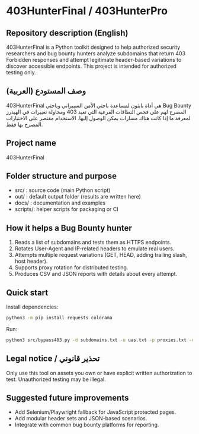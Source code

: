 # 403HunterFinal / 403HunterPro

## Repository description (English)
403HunterFinal is a Python toolkit designed to help authorized security researchers and bug bounty hunters analyze subdomains that return 403 Forbidden responses and attempt legitimate header-based variations to discover accessible endpoints. This project is intended for authorized testing only.

## وصف المستودع (العربية)
403HunterFinal هي أداة بايثون لمساعدة باحثي الأمن السيبراني وباحثي Bug Bounty المصرح لهم على فحص النطاقات الفرعية التي تعيد 403 ومحاولة تغييرات في الهيدرز لمعرفة ما إذا كانت هناك مسارات يمكن الوصول إليها. الاستخدام مقتصر على الاختبارات المصرح بها فقط.

## Project name
403HunterFinal

## Folder structure and purpose
- src/   : source code (main Python script)
- out/   : default output folder (results are written here)
- docs/  : documentation and examples
- scripts/: helper scripts for packaging or CI

## How it helps a Bug Bounty hunter
1. Reads a list of subdomains and tests them as HTTPS endpoints.
2. Rotates User-Agent and IP-related headers to emulate real users.
3. Attempts multiple request variations (GET, HEAD, adding trailing slash, host header).
4. Supports proxy rotation for distributed testing.
5. Produces CSV and JSON reports with details about every attempt.

## Quick start
Install dependencies:
```bash
python3 -m pip install requests colorama
```
Run:
```bash
python3 src/bypass403.py -d subdomains.txt -u uas.txt -p proxies.txt -o out --threads 10 --delay-min 1 --delay-max 3
```

## Legal notice / تحذير قانوني
Only use this tool on assets you own or have explicit written authorization to test. Unauthorized testing may be illegal.

## Suggested future improvements
- Add Selenium/Playwright fallback for JavaScript protected pages.
- Add modular header sets and JSON-based scenarios.
- Integrate with common bug bounty platforms for reporting.
